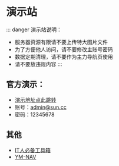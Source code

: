
# 演示站

::: danger 演示站说明：
- 服务器资源有限请不要上传特大图片文件
- 为了方便他人访问，请不要修改主账号密码
- 数据定期清理，请不要作为主力导航页使用
- 请不要放违规内容
:::

## 官方演示：
- [演示地址点此跳转](http://sunpaneldemo.enianteam.com/#/)
- 账号：admin@sun.cc 
- 密码：12345678

## 其他

- [IT人必备工具箱](https://666666.dev/)
- [YM-NAV](https://nav.ymz.icu/)